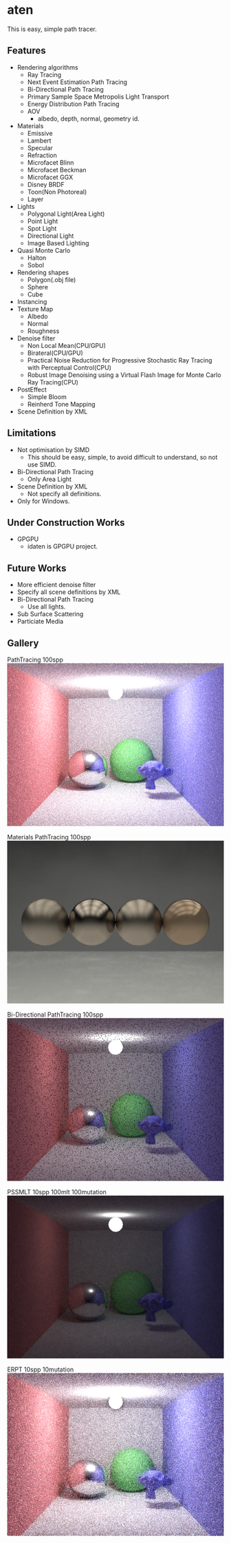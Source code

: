 # aten

This is easy, simple path tracer.

## Features


- Rendering algorithms
  - Ray Tracing
  - Next Event Estimation Path Tracing
  - Bi-Directional Path Tracing
  - Primary Sample Space Metropolis Light Transport
  - Energy Distribution Path Tracing
  - AOV
    - albedo, depth, normal, geometry id.
- Materials
  - Emissive
  - Lambert
  - Specular
  - Refraction
  - Microfacet Blinn
  - Microfacet Beckman
  - Microfacet GGX
  - Disney BRDF
  - Toon(Non Photoreal)
  - Layer
- Lights
  - Polygonal Light(Area Light)
  - Point Light
  - Spot Light
  - Directional Light
  - Image Based Lighting
- Quasi Monte Carlo
  - Halton
  - Sobol
- Rendering shapes
  - Polygon(.obj file)
  - Sphere
  - Cube
- Instancing
- Texture Map
  - Albedo
  - Normal
  - Roughness
- Denoise filter
  - Non Local Mean(CPU/GPU)
  - Birateral(CPU/GPU)
  - Practical Noise Reduction for Progressive Stochastic Ray Tracing with Perceptual Control(CPU)
  - Robust Image Denoising using a Virtual Flash Image for Monte Carlo Ray Tracing(CPU)
- PostEffect
  - Simple Bloom
  - Reinherd Tone Mapping
- Scene Definition by XML

## Limitations
  
- Not optimisation by SIMD
  - This should be easy, simple, to avoid difficult to understand, so not use SIMD.
- Bi-Directional Path Tracing
  - Only Area Light
- Scene Definition by XML
  - Not specify all definitions.
- Only for Windows.

## Under Construction Works

- GPGPU
  - idaten is GPGPU project.

## Future Works

- More efficient denoise filter
- Specify all scene definitions by XML
- Bi-Directional Path Tracing
  - Use all lights.
- Sub Surface Scattering
- Particiate Media

## Gallery

PathTracing 100spp
![PathTracing](gallery/pt100.png)

Materials PathTracing 100spp
![Materials](gallery/pt100_mtrl.png)

Bi-Directional PathTracing 100spp
![BDPT](gallery/bdpt100.png)

PSSMLT 10spp 100mlt 100mutation
![PSSMLT](gallery/pssmlt_10spp_100mutation_100mlt.png)

ERPT 10spp 10mutation
![ERPT](gallery/erpt_10spp_10mutation.png)